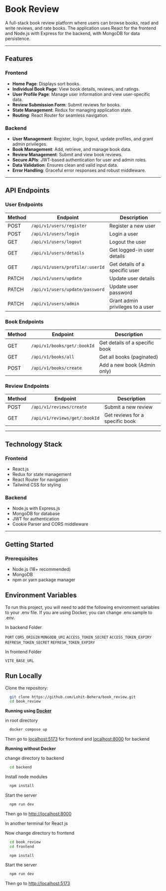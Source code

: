 # Book Review

A full-stack book review platform where users can browse books, read and write reviews, and rate books. The application uses React for the frontend and Node.js with Express for the backend, with MongoDB for data persistence.

---

## Features

### Frontend

- **Home Page**: Displays sort books.
- **Individual Book Page**: View book details, reviews, and ratings.
- **User Profile Page**: Manage user information and view user-specific data.
- **Review Submission Form**: Submit reviews for books.
- **State Management**: Redux for managing application state.
- **Routing**: React Router for seamless navigation.

### Backend

- **User Management**: Register, login, logout, update profiles, and grant admin privileges.
- **Book Management**: Add, retrieve, and manage book data.
- **Review Management**: Submit and view book reviews.
- **Secure APIs**: JWT-based authentication for user and admin roles.
- **Data Validation**: Ensures clean and valid input data.
- **Error Handling**: Graceful error responses and robust middleware.

---

## API Endpoints

### User Endpoints

| Method | Endpoint                        | Description                      |
| ------ | ------------------------------- | -------------------------------- |
| POST   | `/api/v1/users/register`        | Register a new user              |
| POST   | `/api/v1/users/login`           | Login a user                     |
| GET    | `/api/v1/users/logout`          | Logout the user                  |
| GET    | `/api/v1/users/details`         | Get logged-in user details       |
| GET    | `/api/v1/users/profile/:userId` | Get details of a specific user   |
| PATCH  | `/api/v1/users/update`          | Update user details              |
| PATCH  | `/api/v1/users/update/password` | Update user password             |
| PATCH  | `/api/v1/users/admin`           | Grant admin privileges to a user |

### Book Endpoints

| Method | Endpoint                    | Description                    |
| ------ | --------------------------- | ------------------------------ |
| GET    | `/api/v1/books/get/:bookId` | Get details of a specific book |
| GET    | `/api/v1/books/all`         | Get all books (paginated)      |
| POST   | `/api/v1/books/create`      | Add a new book (Admin only)    |

### Review Endpoints

| Method | Endpoint                      | Description                     |
| ------ | ----------------------------- | ------------------------------- |
| POST   | `/api/v1/reviews/create`      | Submit a new review             |
| GET    | `/api/v1/reviews/get/:bookId` | Get reviews for a specific book |

---

## Technology Stack

### Frontend

- React.js
- Redux for state management
- React Router for navigation
- Tailwind CSS for styling

### Backend

- Node.js with Express.js
- MongoDB for database
- JWT for authentication
- Cookie Parser and CORS middleware

---

## Getting Started

### Prerequisites

- Node.js (18+ recommended)
- MongoDB
- npm or yarn package manager

## Environment Variables

To run this project, you will need to add the following environment variables to your .env file. If you are using Docker, you can change .env.sample to .env.

In backend Folder

`PORT`
`CORS_ORIGIN`
`MONGODB_URI`
`ACCESS_TOKEN_SECRET`
`ACCESS_TOKEN_EXPIRY`
`REFRESH_TOKEN_SECRET`
`REFRESH_TOKEN_EXPIRY`

In frontend Folder

`VITE_BASE_URL`

## Run Locally

Clone the repository:

```bash
  git clone https://github.com/Lohit-Behera/book_review.git
  cd book_review
```

**Running using [Docker](https://www.docker.com/)**

in root directory

```bash
  docker compose up
```

Then go to [localhost:5173](http://localhost:5173/) for frontend and [localhost:8000](http://localhost:8000/) for backend

**Running without Docker**

change directory to backend

```bash
  cd backend
```

Install node modules

```bash
  npm install
```

Start the server

```bash
  npm run dev
```

Then go to [http://localhost:8000](http://localhost:8000)

In another terminal for React js

Now change directory to frontend

```bash
  cd book_review
  cd frontend
```

```bash
  npm install
```

Start the server

```bash
  npm run dev
```

Then go to [http://localhost:5173](http://localhost:5173)
